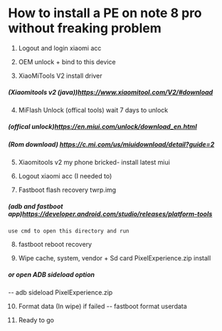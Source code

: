 # How to install a PE on note 8 pro without freaking problem

1.  Logout and login xiaomi acc

2.  OEM unlock + bind to this device

3.  XiaoMiTools V2 install driver
##### (Xiaomitools v2 (java))https://www.xiaomitool.com/V2/#download

4.  MiFlash Unlock (offical tools) wait 7 days to unlock
##### (offical unlock)https://en.miui.com/unlock/download_en.html
##### (Rom download) https://c.mi.com/us/miuidownload/detail?guide=2

5.  Xiaomitools v2 my phone bricked- install latest miui

6.  Logout xiaomi acc (I needed to)

7.  Fastboot flash recovery twrp.img
##### (adb and fastboot app)https://developer.android.com/studio/releases/platform-tools
    use cmd to open this directory and run
    
8.  fastboot reboot recovery

9.  Wipe cache, system, vendor + Sd card PixelExperience.zip install
##### or open ADB sideload option
   -- adb sideload PixelExperience.zip
   
10. Format data (In wipe) if failed \-- fastboot format userdata

11. Ready to go
